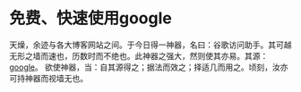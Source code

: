 # 免费、快速使用google
天燥，余迹与各大博客网站之间。于今日得一神器，名曰：谷歌访问助手。其可越无形之墙而速也，历数时而不绝也。此神器之强大，然则使其亦易。其源：[google](http://www.ggfwzs.com/)。
欲使神器，当：自其源得之；据法而效之；择适几而用之。顷刻，汝亦可持神器而视墙无也。
